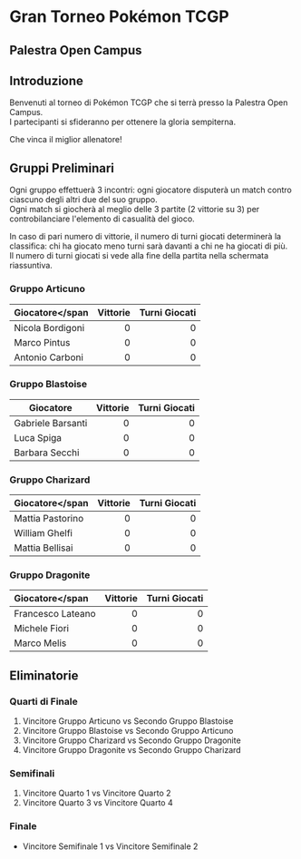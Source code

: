 # Gran Torneo Pokémon TCGP
## Palestra Open Campus

## Introduzione

Benvenuti al torneo di Pokémon TCGP che si terrà presso la Palestra Open Campus.  
I partecipanti si sfideranno per ottenere la gloria sempiterna.  

Che vinca il miglior allenatore!

## Gruppi Preliminari

Ogni gruppo effettuerà 3 incontri: ogni giocatore disputerà un match contro ciascuno degli altri due del suo gruppo.  
Ogni match si giocherà al meglio delle 3 partite (2 vittorie su 3) per controbilanciare l'elemento di casualità del gioco.

In caso di pari numero di vittorie, il numero di turni giocati determinerà la classifica: chi ha giocato meno turni sarà davanti a chi ne ha giocati di più.  
Il numero di turni giocati si vede alla fine della partita nella schermata riassuntiva.

### Gruppo Articuno

| <span style="display: inline-block; width: 100%; text-align: left;">Giocatore</span         | <span style="display: inline-block; width: 100%; text-align: right;">Vittorie</span> | <span style="display: inline-block; width: 100%; text-align: right;">Turni Giocati</span> |
|-------------------|-------------------------------------------------------------------------------------:|-----------------------------------------------------------------------------------------:|
| Nicola Bordigoni  | <span style="display: inline-block; width: 100%; text-align: right;">0</span>        | <span style="display: inline-block; width: 100%; text-align: right;">0</span>            |
| Marco Pintus      | <span style="display: inline-block; width: 100%; text-align: right;">0</span>        | <span style="display: inline-block; width: 100%; text-align: right;">0</span>            |
| Antonio Carboni   | <span style="display: inline-block; width: 100%; text-align: right;">0</span>        | <span style="display: inline-block; width: 100%; text-align: right;">0</span>            |

### Gruppo Blastoise

| Giocatore         | <span style="display: inline-block; width: 100%; text-align: right;">Vittorie</span> | <span style="display: inline-block; width: 100%; text-align: right;">Turni Giocati</span> |
|-------------------|-------------------------------------------------------------------------------------:|-----------------------------------------------------------------------------------------:|
| Gabriele Barsanti | <span style="display: inline-block; width: 100%; text-align: right;">0</span>        | <span style="display: inline-block; width: 100%; text-align: right;">0</span>            |
| Luca Spiga        | <span style="display: inline-block; width: 100%; text-align: right;">0</span>        | <span style="display: inline-block; width: 100%; text-align: right;">0</span>            |
| Barbara Secchi    | <span style="display: inline-block; width: 100%; text-align: right;">0</span>        | <span style="display: inline-block; width: 100%; text-align: right;">0</span>            |

### Gruppo Charizard

| <span style="display: inline-block; width: 100%; text-align: left;">Giocatore</span         | <span style="display: inline-block; width: 100%; text-align: right;">Vittorie</span> | <span style="display: inline-block; width: 100%; text-align: right;">Turni Giocati</span> |
|-------------------|-------------------------------------------------------------------------------------:|-----------------------------------------------------------------------------------------:|
| Mattia Pastorino  | <span style="display: inline-block; width: 100%; text-align: right;">0</span>        | <span style="display: inline-block; width: 100%; text-align: right;">0</span>            |
| William Ghelfi    | <span style="display: inline-block; width: 100%; text-align: right;">0</span>        | <span style="display: inline-block; width: 100%; text-align: right;">0</span>            |
| Mattia Bellisai   | <span style="display: inline-block; width: 100%; text-align: right;">0</span>        | <span style="display: inline-block; width: 100%; text-align: right;">0</span>            |

### Gruppo Dragonite

| <span style="display: inline-block; width: 100%; text-align: left;">Giocatore</span         | <span style="display: inline-block; width: 100%; text-align: right;">Vittorie</span> | <span style="display: inline-block; width: 100%; text-align: right;">Turni Giocati</span> |
|-------------------|-------------------------------------------------------------------------------------:|-----------------------------------------------------------------------------------------:|
| Francesco Lateano       | <span style="display: inline-block; width: 100%; text-align: right;">0</span>        | <span style="display: inline-block; width: 100%; text-align: right;">0</span>            |
| Michele Fiori     | <span style="display: inline-block; width: 100%; text-align: right;">0</span>        | <span style="display: inline-block; width: 100%; text-align: right;">0</span>            |
| Marco Melis       | <span style="display: inline-block; width: 100%; text-align: right;">0</span>        | <span style="display: inline-block; width: 100%; text-align: right;">0</span>            |

## Eliminatorie

### Quarti di Finale
1. Vincitore Gruppo Articuno vs Secondo Gruppo Blastoise
2. Vincitore Gruppo Blastoise vs Secondo Gruppo Articuno
3. Vincitore Gruppo Charizard vs Secondo Gruppo Dragonite
4. Vincitore Gruppo Dragonite vs Secondo Gruppo Charizard

### Semifinali
1. Vincitore Quarto 1 vs Vincitore Quarto 2
2. Vincitore Quarto 3 vs Vincitore Quarto 4

### Finale
- Vincitore Semifinale 1 vs Vincitore Semifinale 2
